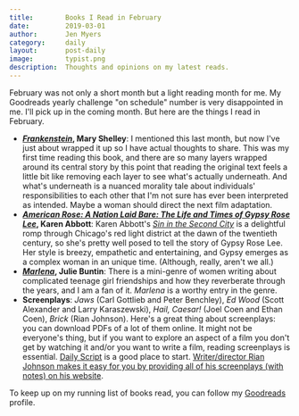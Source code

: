```yaml
---
title:        Books I Read in February
date:         2019-03-01
author:       Jen Myers
category:     daily
layout:       post-daily
image:        typist.png
description:  Thoughts and opinions on my latest reads.
---
```


February was not only a short month but a light reading month for me. My Goodreads yearly challenge "on schedule" number is very disappointed in me. I'll pick up in the coming month. But here are the things I read in February.

<!-- more -->

- __[_Frankenstein_](https://www.goodreads.com/book/show/20898091-frankenstein), Mary Shelley__: I mentioned this last month, but now I've just about wrapped it up so I have actual thoughts to share. This was my first time reading this book, and there are so many layers wrapped around its central story by this point that reading the original text feels a little bit like removing each layer to see what's actually underneath. And what's underneath is a nuanced morality tale about individuals' responsibilities to each other that I'm not sure has ever been interpreted as intended. Maybe a woman should direct the next film adaptation.
- __[_American Rose: A Nation Laid Bare: The Life and Times of Gypsy Rose Lee_](https://www.goodreads.com/book/show/8201605-american-rose), Karen Abbott__: Karen Abbott's [_Sin in the Second City_](https://www.goodreads.com/book/show/219780.Sin_in_the_Second_City) is a delightful romp through Chicago's red light district at the dawn of the twentieth century, so she's pretty well posed to tell the story of Gypsy Rose Lee. Her style is breezy, empathetic and entertaining, and Gypsy emerges as a complex woman in an unique time. (Although, really, aren't we all.)
- __[_Marlena_](https://www.goodreads.com/book/show/30199414-marlena), Julie Buntin__: There is a mini-genre of women writing about complicated teenage girl friendships and how they reverberate through the years, and I am a fan of it. _Marlena_ is a worthy entry in the genre.
- __Screenplays__: _Jaws_ (Carl Gottlieb and Peter Benchley), _Ed Wood_ (Scott Alexander and Larry Karaszewski), _Hail, Caesar!_ (Joel Coen and Ethan Coen), _Brick_ (Rian Johnson). Here's a great thing about screenplays: you can download PDFs of a lot of them online. It might not be everyone's thing, but if you want to explore an aspect of a film you don't get by watching it and/or you want to write a film, reading screenplays is essential. [Daily Script](http://dailyscript.com/) is a good place to start. [Writer/director Rian Johnson makes it easy for you by providing all of his screenplays (with notes) on his website](https://www.rian-johnson.com/screenplays).

To keep up on my running list of books read, you can follow my [Goodreads](https://www.goodreads.com/jenmyers) profile.
